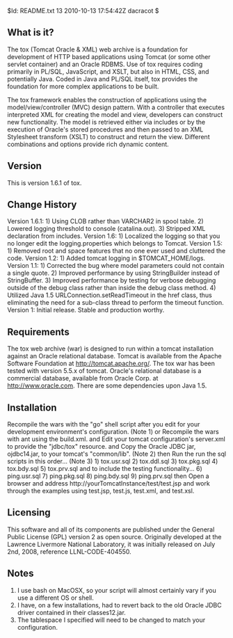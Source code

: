 $Id: README.txt 13 2010-10-13 17:54:42Z dacracot $

  What is it?
  -----------

The tox (Tomcat Oracle & XML) web archive is a foundation for development of
HTTP based applications using Tomcat (or some other servlet container) and an
Oracle RDBMS. Use of tox requires coding primarily in PL/SQL, JavaScript, and
XSLT, but also in HTML, CSS, and potentially Java. Coded in Java and PL/SQL
itself, tox provides the foundation for more complex applications to be built.

The tox framework enables the construction of applications using the
model/view/controller (MVC) design pattern. With a controller that executes
interpreted XML for creating the model and view, developers can construct new
functionality. The model is retrieved either via includes or by the execution of
Oracle's stored procedures and then passed to an XML Stylesheet transform (XSLT)
to construct and return the view. Different combinations and options provide
rich dynamic content.

  Version
  -------

This is version 1.6.1 of tox.

  Change History
  --------------
  
Version 1.6.1:
	1) Using CLOB rather than VARCHAR2 in spool table.
	2) Lowered logging threshold to console (catalina.out).
	3) Stripped XML declaration from includes.
Version 1.6:
	1) Localized the logging so that you no longer edit the logging.properties which
	   belongs to Tomcat.
Version 1.5:
	1) Removed root and space features that no one ever used and cluttered the code.
Version 1.2:
	1) Added tomcat logging in $TOMCAT_HOME/logs.
Version 1.1:
	1) Corrected the bug where model parameters could not contain a single quote.
	2) Improved performance by using StringBuilder instead of StringBuffer.
	3) Improved performance by testing for verbose debugging outside of the debug
	   class rather than inside the debug class method.
	4) Utilized Java 1.5 URLConnection.setReadTimeout in the href class, thus eliminating
	   the need for a sub-class thread to perform the timeout function.
Version 1:
	Initial release. Stable and production worthy.

  Requirements
  ------------

The tox web archive (war) is designed to run within a tomcat installation
against an Oracle relational database. Tomcat is available from the Apache
Software Foundation at http://tomcat.apache.org/. The tox war has been tested
with version 5.5.x of tomcat. Oracle's relational database is a commercial
database, available from Oracle Corp. at http://www.oracle.com.  There are some
dependencies upon Java 1.5.


  Installation
  ------------

Recompile the wars with the "go" shell script after you edit for your
development environment's configuration. (Note 1)
	or
Recompile the wars with ant using the build.xml.
	and
Edit your tomcat configuration's server.xml to provide the "jdbc/tox" resource.
	and
Copy the Oracle JDBC jar, ojdbc14.jar, to your tomcat's "common/lib". (Note 2)
	then
Run the run the sql scripts in this order... (Note 3)
	1) tox.usr.sql
	2) tox.ddl.sql
	3) tox.pkg.sql
	4) tox.bdy.sql
	5) tox.prv.sql
		and to include the testing functionality...
	6) ping.usr.sql
	7) ping.pkg.sql
	8) ping.bdy.sql
	9) ping.prv.sql
	then
Open a browser and address http://yourTomcatInstance/test/test.jsp and work
through the examples using test.jsp, test.js, test.xml, and test.xsl.

  Licensing
  ---------

This software and all of its components are published under the General Public
License (GPL) version 2 as open source.  Originally developed at the Lawrence
Livermore National Laboratory, it was initially released on July 2nd, 2008,
reference LLNL-CODE-404550.

  Notes
  -----

1) I use bash on MacOSX, so your script will almost certainly vary if you use a
different OS or shell.
2) I have, on a few installations, had to revert back to the old Oracle JDBC
driver contained in their classes12.jar.
3) The tablespace I specified will need to be changed to match your
configuration.

